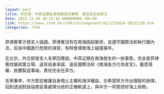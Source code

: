 ```yaml
---
layout: post
title: 外交部：中菲近期在南海發生的事態　責任完全在菲方
date: 2023-12-26 16:23:18.000000000 +08:00
link: https://news.rthk.hk/rthk/ch/component/k2/1733824-20231226.htm
categories: rthk
---
```


菲律賓軍方發言人強調，菲律賓沒有在南海挑起衝突，並遵守國際法和執行國內法，反指中國進行危險的演習，有時會導致海上碰撞事件。

在北京，外交部發言人毛寧回應說，中菲近期在南海發生的一些事態，完全是菲律賓改變政策立場、違背自身承諾、違反國際法和《南海各方行為宣言》，蓄意侵權、挑釁製造事端，責任完全在菲方。

毛寧重申，中方堅定維護自身領土主權和海洋權益，亦希望菲方作出理智的抉擇，回到透過對話協商妥善處理分歧的正確軌道上，與中方一同管控好海上局勢。
